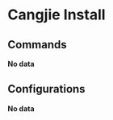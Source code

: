 # Cangjie Install

## Commands

<!-- commands -->

**No data**

<!-- commands -->

## Configurations

<!-- configs -->

**No data**

<!-- configs -->
